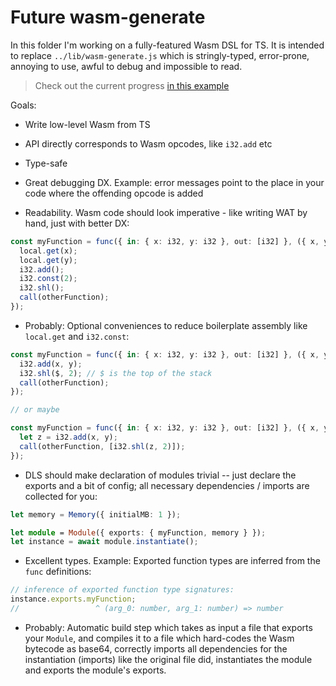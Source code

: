 # Future wasm-generate

In this folder I'm working on a fully-featured Wasm DSL for TS. It is intended to replace `../lib/wasm-generate.js` which is stringly-typed, error-prone, annoying to use, awful to debug and impossible to read.

> Check out the current progress [in this example](./example.ts)

Goals:

- Write low-level Wasm from TS
- API directly corresponds to Wasm opcodes, like `i32.add` etc
- Type-safe
- Great debugging DX. Example: error messages point to the place in your code where the offending opcode is added

- Readability. Wasm code should look imperative - like writing WAT by hand, just with better DX:

```ts
const myFunction = func({ in: { x: i32, y: i32 }, out: [i32] }, ({ x, y }) => {
  local.get(x);
  local.get(y);
  i32.add();
  i32.const(2);
  i32.shl();
  call(otherFunction);
});
```

- Probably: Optional conveniences to reduce boilerplate assembly like `local.get` and `i32.const`:

```ts
const myFunction = func({ in: { x: i32, y: i32 }, out: [i32] }, ({ x, y }) => {
  i32.add(x, y);
  i32.shl($, 2); // $ is the top of the stack
  call(otherFunction);
});

// or maybe

const myFunction = func({ in: { x: i32, y: i32 }, out: [i32] }, ({ x, y }) => {
  let z = i32.add(x, y);
  call(otherFunction, [i32.shl(z, 2)]);
});
```

- DLS should make declaration of modules trivial -- just declare the exports and a bit of config; all necessary dependencies / imports are collected for you:

```ts
let memory = Memory({ initialMB: 1 });

let module = Module({ exports: { myFunction, memory } });
let instance = await module.instantiate();
```

- Excellent types. Example: Exported function types are inferred from the `func` definitions:

```ts
// inference of exported function type signatures:
instance.exports.myFunction;
//                 ^ (arg_0: number, arg_1: number) => number
```

- Probably: Automatic build step which takes as input a file that exports your `Module`, and compiles it to a file which hard-codes the Wasm bytecode as base64, correctly imports all dependencies for the instantiation (imports) like the original file did, instantiates the module and exports the module's exports.
